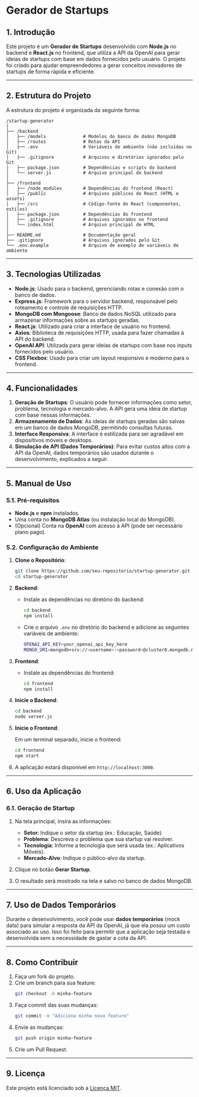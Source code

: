 
# Gerador de Startups

## 1. Introdução

Este projeto é um **Gerador de Startups** desenvolvido com **Node.js** no backend e **React.js** no frontend, que utiliza a API da OpenAI para gerar ideias de startups com base em dados fornecidos pelo usuário. O projeto foi criado para ajudar empreendedores a gerar conceitos inovadores de startups de forma rápida e eficiente.

---

## 2. Estrutura do Projeto

A estrutura do projeto é organizada da seguinte forma:

```
/startup-generator
│
├── /backend
│   ├── /models              # Modelos do banco de dados MongoDB
│   ├── /routes              # Rotas da API
│   ├── .env                 # Variáveis de ambiente (não incluídas no Git)
│   ├── .gitignore           # Arquivos e diretórios ignorados pelo Git
│   ├── package.json         # Dependências e scripts do backend
│   └── server.js            # Arquivo principal do backend
│
├── /frontend
│   ├── /node_modules        # Dependências do frontend (React)
│   ├── /public              # Arquivos públicos do React (HTML e assets)
│   ├── /src                 # Código-fonte do React (componentes, estilos)
│   ├── package.json         # Dependências do frontend
│   ├── .gitignore           # Arquivos ignorados no frontend
│   └── index.html           # Arquivo principal de HTML
│
├── README.md                # Documentação geral
├── .gitignore               # Arquivos ignorados pelo Git
└── .env.example             # Arquivo de exemplo de variáveis de ambiente
```

---

## 3. Tecnologias Utilizadas

- **Node.js**: Usado para o backend, gerenciando rotas e conexão com o banco de dados.
- **Express.js**: Framework para o servidor backend, responsável pelo roteamento e controle de requisições HTTP.
- **MongoDB com Mongoose**: Banco de dados NoSQL utilizado para armazenar informações sobre as startups geradas.
- **React.js**: Utilizado para criar a interface de usuário no frontend.
- **Axios**: Biblioteca de requisições HTTP, usada para fazer chamadas à API do backend.
- **OpenAI API**: Utilizada para gerar ideias de startups com base nos inputs fornecidos pelo usuário.
- **CSS Flexbox**: Usado para criar um layout responsivo e moderno para o frontend.

---

## 4. Funcionalidades

1. **Geração de Startups**: O usuário pode fornecer informações como setor, problema, tecnologia e mercado-alvo. A API gera uma ideia de startup com base nessas informações.
2. **Armazenamento de Dados**: As ideias de startups geradas são salvas em um banco de dados MongoDB, permitindo consultas futuras.
3. **Interface Responsiva**: A interface é estilizada para ser agradável em dispositivos móveis e desktops.
4. **Simulação de API (Dados Temporários)**: Para evitar custos altos com a API da OpenAI, dados temporários são usados durante o desenvolvimento, explicados a seguir.

---

## 5. Manual de Uso

### 5.1. Pré-requisitos

- **Node.js** e **npm** instalados.
- Uma conta no **MongoDB Atlas** (ou instalação local do MongoDB).
- (Opcional) Conta na **OpenAI** com acesso à API (pode ser necessário plano pago).

### 5.2. Configuração do Ambiente

1. **Clone o Repositório**:

   ```bash
   git clone https://github.com/seu-repositorio/startup-generator.git
   cd startup-generator
   ```

2. **Backend**:

   - Instale as dependências no diretório do backend:
     ```bash
     cd backend
     npm install
     ```

   - Crie o arquivo `.env` no diretório do backend e adicione as seguintes variáveis de ambiente:
     ```bash
     OPENAI_API_KEY=your_openai_api_key_here
     MONGO_URI=mongodb+srv://<username>:<password>@cluster0.mongodb.net/dbname
     ```

3. **Frontend**:

   - Instale as dependências do frontend:
     ```bash
     cd frontend
     npm install
     ```

4. **Inicie o Backend**:

   ```bash
   cd backend
   node server.js
   ```

5. **Inicie o Frontend**:

   Em um terminal separado, inicie o frontend:

   ```bash
   cd frontend
   npm start
   ```

6. A aplicação estará disponível em `http://localhost:3000`.

---

## 6. Uso da Aplicação

### 6.1. Geração de Startup

1. Na tela principal, insira as informações:
   - **Setor**: Indique o setor da startup (ex.: Educação, Saúde).
   - **Problema**: Descreva o problema que sua startup vai resolver.
   - **Tecnologia**: Informe a tecnologia que será usada (ex.: Aplicativos Móveis).
   - **Mercado-Alvo**: Indique o público-alvo da startup.

2. Clique no botão **Gerar Startup**.

3. O resultado será mostrado na tela e salvo no banco de dados MongoDB.

---

## 7. Uso de Dados Temporários

Durante o desenvolvimento, você pode usar **dados temporários** (mock data) para simular a resposta da API da OpenAI, já que ela possui um custo associado ao uso. Isso foi feito para permitir que a aplicação seja testada e desenvolvida sem a necessidade de gastar a cota da API.

---

## 8. Como Contribuir

1. Faça um fork do projeto.
2. Crie um branch para sua feature:
   ```bash
   git checkout -b minha-feature
   ```
3. Faça commit das suas mudanças:
   ```bash
   git commit -m "Adiciona minha nova feature"
   ```
4. Envie as mudanças:
   ```bash
   git push origin minha-feature
   ```
5. Crie um Pull Request.

---

## 9. Licença

Este projeto está licenciado sob a [Licença MIT](LICENSE).
